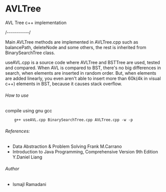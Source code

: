 # AVLTree
AVL Tree c++ implementation

/*-----------*/

Main AVLTree methods are implemented in AVLTree.cpp such as balancePath, deleteNode and some others,
the rest is inherited from BinarySearchTree class.

useAVL.cpp is a source code where AVLTree and BSTTree are used, tested and compared.
When AVL is compared to BST, there's no big differences in search, when elements are inserted in random order.
But, when elements are added linearly, you even aren't able to insert more than 60k(4k in visual c++) elements in BST, because
it causes stack overflow.

###### How to use

compile using gnu gcc

        g++ useAVL.cpp BinarySearchTree.cpp AVLTree.cpp -w -p


###### References:

- Data Abstraction & Problem Solving Frank M.Carrano
- Introduction to Java Programming, Comprehensive Version 9th Edition Y.Daniel Liang

###### Author
- Ismajl Ramadani
